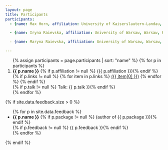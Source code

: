 ```yaml
---
layout: page
title: Participants
participants:
  - {name: Max Horn, affiliation: University of Kaiserslautern-Landau, Germany}

  - {name: Iryna Raievska, affiliation: University of Warsaw, Warsaw, Poland; Institute of Mathematics of National Academy of Sciences of Ukraine, Kyiv, Ukraine

  - {name: Maryna Raievska, affiliation: University of Warsaw, Warsaw, Poland; Institute of Mathematics of National Academy of Sciences of Ukraine, Kyiv, Ukraine

---
```


<ol>{% assign participants = page.participants | sort: "name" %}
{% for p in participants %}
  <li>
    <strong>{{ p.name }}</strong>
    {% if p.affiliation != null %} ({{ p.affiliation }}){% endif %}
    {% if p.links != null %}
        {% for item in p.links %}
            <a href="{{ item[1] }}">({{ item[0] }})</a>
        {% endfor %}
    {% endif %}
    <br/>
      {% if p.talk != null %} Talk: {{ p.talk }}{% endif %}
  </li>
{% endfor %}
</ol>

{% if site.data.feedback.size > 0 %}

<ul>
{% for p in site.data.feedback %}
  <li>
    <strong>{{ p.name }}</strong>
    {% if p.package != null %} (author of {{ p.package }}){% endif %}
    <br/>
    {% if p.feedback != null %} {{ p.feedback }}{% endif %}
  </li>
{% endfor %}
</ul>

{% endif %}
